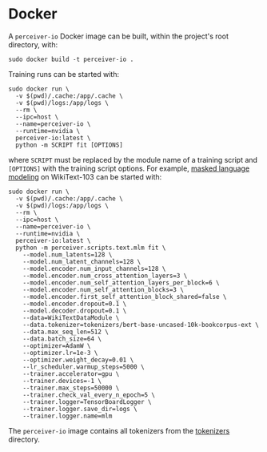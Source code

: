 # Docker

A `perceiver-io` Docker image can be built, within the project's root directory, with:

```shell
sudo docker build -t perceiver-io .
```

Training runs can be started with:

```shell
sudo docker run \
  -v $(pwd)/.cache:/app/.cache \
  -v $(pwd)/logs:/app/logs \
  --rm \
  --ipc=host \
  --name=perceiver-io \
  --runtime=nvidia \
  perceiver-io:latest \
  python -m SCRIPT fit [OPTIONS]
```

where `SCRIPT` must be replaced by the module name of a training script and `[OPTIONS]` with the training script
options. For example, [masked language modeling](../README.md#masked-language-modeling) on WikiText-103 can be
started with:

```shell
sudo docker run \
  -v $(pwd)/.cache:/app/.cache \
  -v $(pwd)/logs:/app/logs \
  --rm \
  --ipc=host \
  --name=perceiver-io \
  --runtime=nvidia \
  perceiver-io:latest \
  python -m perceiver.scripts.text.mlm fit \
    --model.num_latents=128 \
    --model.num_latent_channels=128 \
    --model.encoder.num_input_channels=128 \
    --model.encoder.num_cross_attention_layers=3 \
    --model.encoder.num_self_attention_layers_per_block=6 \
    --model.encoder.num_self_attention_blocks=3 \
    --model.encoder.first_self_attention_block_shared=false \
    --model.encoder.dropout=0.1 \
    --model.decoder.dropout=0.1 \
    --data=WikiTextDataModule \
    --data.tokenizer=tokenizers/bert-base-uncased-10k-bookcorpus-ext \
    --data.max_seq_len=512 \
    --data.batch_size=64 \
    --optimizer=AdamW \
    --optimizer.lr=1e-3 \
    --optimizer.weight_decay=0.01 \
    --lr_scheduler.warmup_steps=5000 \
    --trainer.accelerator=gpu \
    --trainer.devices=-1 \
    --trainer.max_steps=50000 \
    --trainer.check_val_every_n_epoch=5 \
    --trainer.logger=TensorBoardLogger \
    --trainer.logger.save_dir=logs \
    --trainer.logger.name=mlm
```

The `perceiver-io` image contains all tokenizers from the [tokenizers](../tokenizers) directory.
